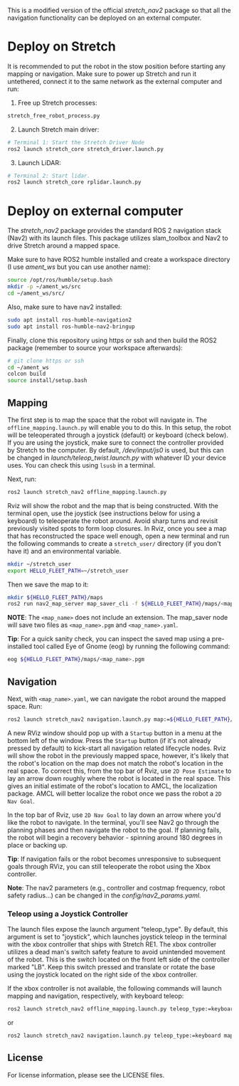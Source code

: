 This is a modified version of the official *stretch_nav2* package so that all the navigation functionality can be deployed on an external computer.

# Deploy on Stretch

It is recommended to put the robot in the stow position before starting any mapping or navigation. Make sure to power up Stretch and run it untethered, connect it to the same network as the external computer and run:

1. Free up Stretch processes:
```bash
stretch_free_robot_process.py
```
2. Launch Stretch main driver:
```bash
# Terminal 1: Start the Stretch Driver Node
ros2 launch stretch_core stretch_driver.launch.py
```
3. Launch LiDAR:
```bash
# Terminal 2: Start lidar.
ros2 launch stretch_core rplidar.launch.py
```

# Deploy on external computer

The *stretch_nav2* package provides the standard ROS 2 navigation stack (Nav2) with its launch files. This package utilizes slam_toolbox and Nav2 to drive Stretch around a mapped space.

Make sure to have ROS2 humble installed and create a workspace directory (I use *ament_ws* but you can use another name):

```bash
source /opt/ros/humble/setup.bash
mkdir -p ~/ament_ws/src
cd ~/ament_ws/src/
```

Also, make sure to have nav2 installed:

```bash
sudo apt install ros-humble-navigation2
sudo apt install ros-humble-nav2-bringup
```

Finally, clone this repository using https or ssh and then build the ROS2 package (remember to source your workspace afterwards):

```bash
# git clone https or ssh
cd ~/ament_ws
colcon build
source install/setup.bash
```

## Mapping

The first step is to map the space that the robot will navigate in. The `offline_mapping.launch.py` will enable you to do this. In this setup, the robot will be teleoperated through a joystick (default) or keyboard (check below). If you are using the joystick, make sure to connect the controller provided by Stretch to the computer. By default, */dev/input/js0* is used, but this can be changed in *launch/teleop_twist.launch.py* with whatever ID your device uses. You can check this using `lsusb` in a terminal.

Next, run:

```bash
ros2 launch stretch_nav2 offline_mapping.launch.py
```

Rviz will show the robot and the map that is being constructed. With the terminal open, use the joystick (see instructions below for using a keyboard) to teleoperate the robot around. Avoid sharp turns and revisit previously visited spots to form loop closures. In Rviz, once you see a map that has reconstructed the space well enough, open a new terminal and run the following commands to create a `stretch_user/` directory (if you don't have it) and an environmental variable.

```bash
mkdir ~/stretch_user
export HELLO_FLEET_PATH=~/stretch_user
```

Then we save the map to it:

```bash
mkdir ${HELLO_FLEET_PATH}/maps
ros2 run nav2_map_server map_saver_cli -f ${HELLO_FLEET_PATH}/maps/<map_name>
```

**NOTE**: The `<map_name>` does not include an extension. The map_saver node will save two files as `<map_name>.pgm` and `<map_name>.yaml`.

**Tip**: For a quick sanity check, you can inspect the saved map using a pre-installed tool called Eye of Gnome (eog) by running the following command:

```bash
eog ${HELLO_FLEET_PATH}/maps/<map_name>.pgm
```

## Navigation

Next, with `<map_name>.yaml`, we can navigate the robot around the mapped space. Run:

```bash
ros2 launch stretch_nav2 navigation.launch.py map:=${HELLO_FLEET_PATH}/maps/<map_name>.yaml
```

A new RViz window should pop up with a `Startup` button in a menu at the bottom left of the window. Press the `Startup` button (if it's not already pressed by default) to kick-start all navigation related lifecycle nodes. Rviz will show the robot in the previously mapped space, however, it's likely that the robot's location on the map does not match the robot's location in the real space. To correct this, from the top bar of Rviz, use `2D Pose Estimate` to lay an arrow down roughly where the robot is located in the real space. This gives an initial estimate of the robot's location to AMCL, the localization package. AMCL will better localize the robot once we pass the robot a `2D Nav Goal`.

In the top bar of Rviz, use `2D Nav Goal` to lay down an arrow where you'd like the robot to navigate. In the terminal, you'll see Nav2 go through the planning phases and then navigate the robot to the goal. If planning fails, the robot will begin a recovery behavior - spinning around 180 degrees in place or backing up.

**Tip**: If navigation fails or the robot becomes unresponsive to subsequent goals through RViz, you can still teleoperate the robot using the Xbox controller.

**Note**: The nav2 parameters (e.g., controller and costmap frequency, robot safety radius...) can be changed in the *config/nav2_params.yaml*.

### Teleop using a Joystick Controller

The launch files expose the launch argument "teleop_type". By default, this argument is set to "joystick", which launches joystick teleop in the terminal with the xbox controller that ships with Stretch RE1. The xbox controller utilizes a dead man's switch safety feature to avoid unintended movement of the robot. This is the switch located on the front left side of the controller marked "LB". Keep this switch pressed and translate or rotate the base using the joystick located on the right side of the xbox controller.

If the xbox controller is not available, the following commands will launch mapping and navigation, respectively, with keyboard teleop:

```bash
ros2 launch stretch_nav2 offline_mapping.launch.py teleop_type:=keyboard
```
or
```bash
ros2 launch stretch_nav2 navigation.launch.py teleop_type:=keyboard map:=${HELLO_FLEET_PATH}/maps/<map_name>.yaml
```

## License

For license information, please see the LICENSE files.
